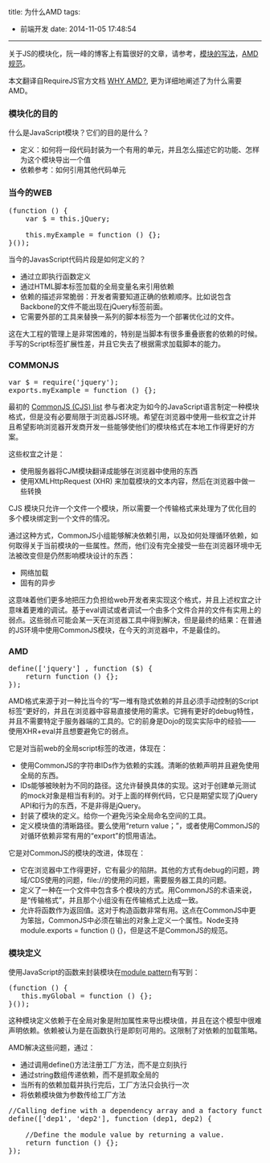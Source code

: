 title: 为什么AMD
tags:
  - 前端开发
date: 2014-11-05 17:48:54
---

关于JS的模块化，阮一峰的博客上有篇很好的文章，请参考，[模块的写法](http://www.ruanyifeng.com/blog/2012/10/javascript_module.html)，[AMD规范](http://www.ruanyifeng.com/blog/2012/10/asynchronous_module_definition.html)。

本文翻译自RequireJS官方文档 [WHY AMD?](http://requirejs.org/docs/whyamd.html), 更为详细地阐述了为什么需要AMD。

### 模块化的目的

什么是JavaScript模块？它们的目的是什么？

*   定义：如何将一段代码封装为一个有用的单元，并且怎么描述它的功能、怎样为这个模块导出一个值
*   依赖参考：如何引用其他代码单元

### 当今的WEB

<pre class="crayon-plain-tag">(function () {
    var $ = this.jQuery;

    this.myExample = function () {};
}());</pre>

当今的JavasScript代码片段是如何定义的？

*   通过立即执行函数定义
*   通过HTML脚本标签加载的全局变量名来引用依赖
*   依赖的描述非常脆弱：开发者需要知道正确的依赖顺序。比如说包含Backbone的文件不能出现在jQuery标签前面。
*   它需要外部的工具来替换一系列的脚本标签为一个部署优化过的文件。

这在大工程的管理上是非常困难的，特别是当脚本有很多重叠嵌套的依赖的时候。手写的Script标签扩展性差，并且它失去了根据需求加载脚本的能力。

### COMMONJS

<pre class="crayon-plain-tag">var $ = require('jquery');
exports.myExample = function () {};</pre>

最初的 [CommonJS (CJS) list](http://groups.google.com/group/commonjs) 参与者决定为如今的JavaScript语言制定一种模块格式，但是没有必要局限于浏览器JS环境。希望在浏览器中使用一些权宜之计并且希望影响浏览器开发商开发一些能够使他们的模块格式在本地工作得更好的方案。

这些权宜之计是：

*   使用服务器将CJM模块翻译成能够在浏览器中使用的东西
*   使用XMLHttpRequest (XHR) 来加载模块的文本内容，然后在浏览器中做一些转换

CJS 模块只允许一个文件一个模块，所以需要一个传输格式来处理为了优化目的多个模块绑定到一个文件的情况。

通过这种方式，CommonJS小组能够解决依赖引用，以及如何处理循环依赖，如何取得关于当前模块的一些属性。然而，他们没有完全接受一些在浏览器环境中无法被改变但是仍然影响模块设计的东西：

*   网络加载
*   固有的异步

这意味着他们更多地把压力负担给web开发者来实现这个格式，并且上述权宜之计意味着更难的调试。基于eval调试或者调试一个由多个文件合并的文件有实用上的弱点。这些弱点可能会某一天在浏览器工具中得到解决，但是最终的结果：在普通的JS环境中使用CommonJS模块，在今天的浏览器中，不是最佳的。

### AMD

<pre class="crayon-plain-tag">define(['jquery'] , function ($) {
    return function () {};
});</pre>

AMD格式来源于对一种比当今的“写一堆有隐式依赖的并且必须手动控制的Script标签“更好的，并且在浏览器中容易直接使用的需求。它拥有更好的debug特性，并且不需要特定于服务器端的工具的。它的前身是Dojo的现实实际中的经验——使用XHR+eval并且想要避免它的弱点。

它是对当前web的全局script标签的改进，体现在：

*   使用CommonJS的字符串IDs作为依赖的实践。清晰的依赖声明并且避免使用全局的东西。
*   IDs能够被映射为不同的路径。这允许替换具体的实现。这对于创建单元测试的mock对象是相当有利的。对于上面的样例代码，它只是期望实现了jQuery API和行为的东西，不是非得是jQuery。
*   封装了模块的定义。给你一个避免污染全局命名空间的工具。
*   定义模块值的清晰路径。要么使用“return value；”，或者使用CommonJS的对循环依赖非常有用的“export”的惯用语法。

它是对CommonJS的模块的改进，体现在：

*   它在浏览器中工作得更好，它有最少的陷阱。其他的方式有debug的问题，跨域/CDS使用的问题，file://的使用的问题，需要服务器工具的问题。
*   定义了一种在一个文件中包含多个模块的方式。用CommonJS的术语来说，是“传输格式”，并且那个小组没有在传输格式上达成一致。
*   允许将函数作为返回值。这对于构造函数非常有用。这点在CommonJS中更为笨拙，CommonJS中必须在输出的对象上定义一个属性。Node支持module.exports = function () {}，但是这不是CommonJS的规范。

### 模块定义

使用JavaScript的函数来封装模块在[module pattern](http://www.adequatelygood.com/2010/3/JavaScript-Module-Pattern-In-Depth)有写到：
<pre class="crayon-plain-tag">(function () {
   this.myGlobal = function () {};
}());</pre>

这种模块定义依赖于在全局对象是附加属性来导出模块值，并且在这个模型中很难声明依赖。依赖被认为是在函数执行是即刻可用的。这限制了对依赖的加载策略。

AMD解决这些问题，通过：

*   通过调用define()方法注册工厂方法，而不是立刻执行
*   通过string数组传递依赖，而不是抓取全局的
*   当所有的依赖加载并执行完后，工厂方法只会执行一次
*   将依赖模块做为参数传给工厂方法
<pre class="crayon-plain-tag">//Calling define with a dependency array and a factory function
define(['dep1', 'dep2'], function (dep1, dep2) {

    //Define the module value by returning a value.
    return function () {};
});</pre>